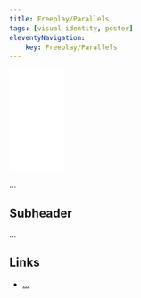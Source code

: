 ```yaml
---
title: Freeplay/Parallels
tags: [visual identity, poster]
eleventyNavigation:
	key: Freeplay/Parallels
---
```


![image](/img/Emblem_White_100px.png)

...

## Subheader

...

## Links
- [...]()